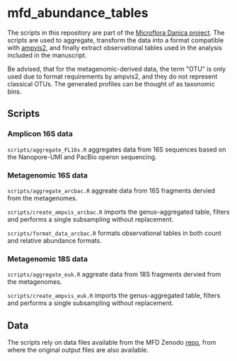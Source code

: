 # mfd_abundance_tables
The scripts in this repository are part of the [Microflora Danica project](https://github.com/cmc-aau/mfd_wiki/wiki). 
The scripts are used to aggregate, transform the data into a format compatible with [ampvis2](https://kasperskytte.github.io/ampvis2/articles/ampvis2.html), and finally extract observational tables used in the analysis included in the manuscript. 

Be advised, that for the metagenomic-derived data, the term "OTU" is only used due to format requirements by ampvis2, and they do not represent classical OTUs. 
The generated profiles can be thought of as taxonomic bins. 

## Scripts
### Amplicon 16S data 
`scripts/aggregate_FL16s.R` aggregates data from 16S sequences based on the Nanopore-UMI and PacBio operon sequencing. 

### Metagenomic 16S data 
`scripts/aggregate_arcbac.R` aggreate data from 16S fragments dervied from the metagenomes.


`scripts/create_ampvis_arcbac.R` imports the genus-aggregated table, filters and performs a single subsampling without replacement. 


`scripts/format_data_arcbac.R` formats observational tables in both count and relative abundance formats. 

### Metagenomic 18S data 
`scripts/aggregate_euk.R` aggreate data from 18S fragments dervied from the metagenomes. 


`scripts/create_ampvis_euk.R` imports the genus-aggregated table, filters and performs a single subsampling without replacement. 

## Data
The scripts rely on data files available from the MFD Zenodo [repo](https://zenodo.org/records/12605769), from where the original output files are also available. 
